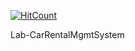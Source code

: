 [![HitCount](http://hits.dwyl.io/kwongtn/Lab-CarRentalMgmtSystem.svg)](http://hits.dwyl.io/kwongtn/Lab-CarRentalMgmtSystem)

Lab-CarRentalMgmtSystem
